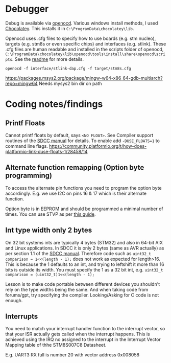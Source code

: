 # Debugger
Debug is available via [openocd](https://openocd.org/). Various windows install methods, I used [Chocolatey](https://community.chocolatey.org/packages/openocd). This installs it in `C:\ProgramData\chocolatey\lib`.

Openocd uses .cfg files to specify how to use boards (e.g. stm nucleo), targets (e.g. stm8s or even specific chips) and interfaces (e.g. stlink). These .cfg files are human readable and installed in the scripts folder of openocd, 
`C:\ProgramData\chocolatey\lib\openocd\tools\install\share\openocd\scripts`. See the [readme](https://openocd.org/doc-release/README) for more details.


`openocd -f interface/stlink-dap.cfg -f target/stm8s.cfg`

https://packages.msys2.org/package/mingw-w64-x86_64-gdb-multiarch?repo=mingw64
Needs mysys2 bin dir on path

# Coding notes/findings

## Printf Floats
Cannot printf floats by default, says `<NO FLOAT>`. See Compiler support routines of the [SDCC manual](docs/sdccman.pdf) for details. To enable add `-DUSE_FLOATS=1` to command line flags.
https://community.platformio.org/t/how-does-platformio-link-duse-floats-1/28458/14

## Alternate function remapping (Option byte programming)
To access the alternate pin functions you need to program the option byte accordingly. E.g. we use I2C on pins 16 & 17 which is their alternate function.

Option byte is in EEPROM and should be programmed a minimal number of times. You can use STVP as per [this guide](https://documentation.help/STM8-FlashTool-STVP/Prog0122.htm).

## Int type width only 2 bytes
On 32 bit systems ints are typically 4 bytes (STM32) and also in 64-bit AIX and Linux applications. In SDCC it is only 2 bytes (same as AVR actually) as per section 1.1 of the [SDCC manual](docs/sdccman.pdf). Therefore code such as `uint32_t comparison = 1<<(length - 1);` does not work as expected for length>16. This is because the 1 defaults to an int, and trying to leftshift it more than 16 bits is outside its width. You must specify the 1 as a 32 bit int, e.g. `uint32_t comparison = (uint32_t)1<<(length - 1);`

Lesson is to make code portable between different devices you shouldn't rely on the type widths being the same. And when taking code from forums/gpt, try specifying the compiler. Looking/Asking for C code is not enough.

## Interrupts
You need to match your interrupt handler function to the interrupt vector, so that your ISR actually gets called when the interrupt happens. This is achieved using the IRQ no assigned to the interrupt in the Interrupt Vector Mapping table of thhe STM8S007C8 Datasheet. 

E.g. UART3 RX full is number 20 with vector address 0x008058